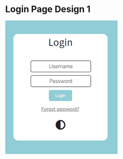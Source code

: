 # Login Page Design 1

<img src="https://github.com/claffen/simple-designs-html-css/blob/main/login-page-1/screenshoots/photo1.PNG">

